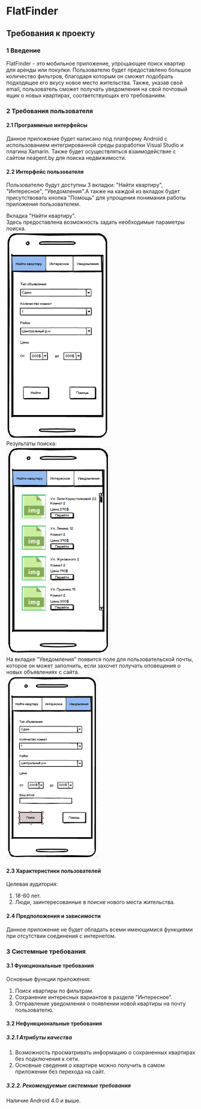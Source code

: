 # FlatFinder
## Требования к проекту
### 1 Введение
FlatFinder - это мобильное приложение, упрощающее поиск квартир для аренды или покупки. Пользователю будет предоставлено большое количество фильтров, благодаря которым он сможет подобрать подходящее его вкусу новое место жительства. Также, указав свой email, пользователь сможет получать уведомления на свой почтовый ящик о новых квартирах, соответствующих его требованиям.
### 2 Требования пользователя
#### 2.1 Программные интерфейсы
Данное приложение будет написано под платформу Android с использованием интегрированной среды разработки Visual Studio и плагина Xamarin. Также будет осуществляться взаимодействие с сайтом neagent.by для поиска недвижимости.
#### 2.2 Интерфейс пользователя
Пользователю будут доступны 3 вкладки: "Найти квартиру", "Интересное", "Уведомления".А также на каждой из вкладок будет присутствовать кнопка "Помощь" для упрощения понимания работы приложения пользователем.  

Вкладка "Найти квартиру".  
Здесь предоставлена возможность задать необходимые параметры поиска.  
![Поиск квартиры](https://github.com/MikhailPopovWNN/FlatFinder/blob/master/Mockups/Find.png)  
Результаты поиска:  
![Результаты](https://github.com/MikhailPopovWNN/FlatFinder/blob/master/Mockups/Result.png)  
На вкладке "Уведомления" появится поле для пользовательской почты, которое он может заполнить, если захочет получать оповещения о новых объявлениях с сайта.  
![Уведомления](https://github.com/MikhailPopovWNN/FlatFinder/blob/master/Mockups/alert.png)  

#### 2.3 Характеристики пользователей
Целевая аудитория:
1. 18-60 лет.
2. Люди, заинтересованные в поиске нового места жительства.
#### 2.4 Предположения и зависимости
Данное приложение не будет обладать всеми имеющимися функциями при отсутствии соединения с интернетом.
### 3 Системные требования
#### 3.1 Функциональные требования
Основные функции приложения:
1. Поиск квартиры по фильтрам.
2. Сохранение интересных вариантов в разделе "Интересное".
3. Отправление уведомления о появлении новой квартиры на почту пользователю.
#### 3.2 Нефункциональные требования
##### 3.2.1 Атрибуты качества
1. Возможность просматривать информацию о сохраненных квартирах без подключения к сети.
2. Основные сведения о квартире можно получить в самом приложении без перехода на сайт.
##### 3.2.2. Рекомендуемые системные требования
Наличие Android 4.0 и выше.
